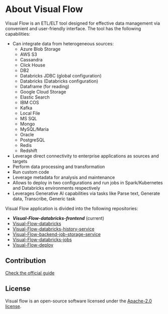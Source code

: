 # About Visual Flow

Visual Flow is an ETL/ELT tool designed for effective data management via convenient and user-friendly interface. The tool has the following capabilities:

- Can integrate data from heterogeneous sources:
  - Azure Blob Storage
  - AWS S3
  - Cassandra
  - Click House
  - DB2
  - Databricks JDBC (global configuration)
  - Databricks (Databricks configuration)
  - Dataframe (for reading)
  - Google Cloud Storage
  - Elastic Search
  - IBM COS
  - Kafka
  - Local File
  - MS SQL
  - Mongo
  - MySQL/Maria
  - Oracle
  - PostgreSQL
  - Redis
  - Redshift
- Leverage direct connectivity to enterprise applications as sources and targets
- Perform data processing and transformation
- Run custom code
- Leverage metadata for analysis and maintenance
- Allows to deploy in two configurations and run jobs in Spark/Kubernetes and Databricks environments respectively
- Leverages Generative AI capabilities via tasks like Parse text, Generate data, Transcribe, Generic task

Visual Flow application is divided into the following repositories:

- _**Visual-Flow-databricks-frontend**_ (current)
- [Visual-Flow-databricks](https://github.com/ibagroup-eu/Visual-Flow-databricks)
- [Visual-Flow-databricks-history-service](https://github.com/ibagroup-eu/Visual-Flow-databricks-history-service)
- [Visual-Flow-backend-job-storage-service](https://github.com/ibagroup-eu/Visual-Flow-backend-job-storage-service)
- [Visual-Flow-databricks-jobs](https://github.com/ibagroup-eu/Visual-Flow-databricks-jobs)
- [Visual-Flow-deploy](https://github.com/ibagroup-eu/Visual-Flow-deploy/tree/amazon-databricks)

## Contribution

[Check the official guide](https://github.com/ibagroup-eu/Visual-Flow/blob/main/CONTRIBUTING.md)

## License

Visual flow is an open-source software licensed under the [Apache-2.0 license](./LICENSE).
